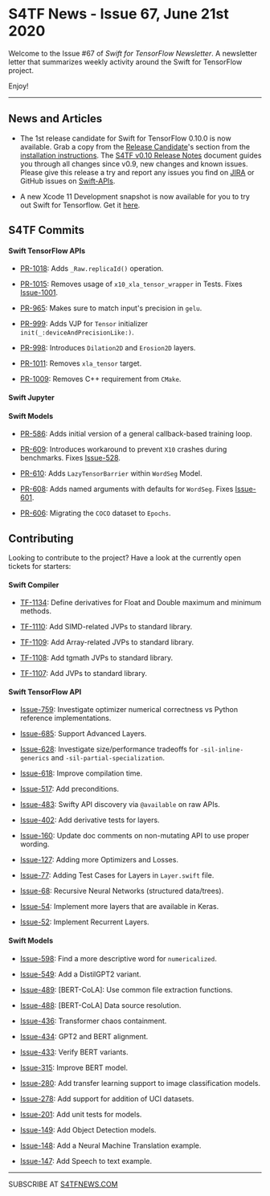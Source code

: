 
S4TF News - Issue 67, June 21st 2020
===================

Welcome to the Issue #67 of *Swift for TensorFlow Newsletter*. A newsletter letter that summarizes weekly activity around the Swift for TensorFlow project.

Enjoy!

---

## News and Articles

* The 1st release candidate for Swift for TensorFlow 0.10.0 is now available. Grab a copy from the [Release Candidate](https://github.com/tensorflow/swift/blob/master/Installation.md#release-candidates)'s section from the [installation instructions](https://github.com/tensorflow/swift/blob/master/Installation.md). The [S4TF v0.10 Release Notes](https://docs.google.com/document/d/1_EeREdz8jZ44zGXY-5m2-1xcR9pOvMZf4kkHfUgNjD0/edit) document guides you through all changes since v0.9, new changes and known issues. Please give this release a try and report any issues you find on [JIRA](https://bugs.swift.org/browse/TF) or GitHub issues on [Swift-APIs](https://github.com/tensorflow/swift-apis/issues).


* A new Xcode 11 Development snapshot is now available for you to try out Swift for Tensorflow. Get it [here](https://storage.googleapis.com/swift-tensorflow/mac/swift-tensorflow-DEVELOPMENT-2020-06-17-a-osx.pkg).

## S4TF Commits

#### Swift TensorFlow APIs

* [PR-1018](https://github.com/tensorflow/swift-apis/pull/1018): Adds `_Raw.replicaId()` operation.

* [PR-1015](https://github.com/tensorflow/swift-apis/pull/1015): Removes usage of `x10_xla_tensor_wrapper` in Tests. Fixes [Issue-1001](https://github.com/tensorflow/swift-apis/issues/1001).

* [PR-965](https://github.com/tensorflow/swift-apis/pull/965): Makes sure to match input's precision in `gelu`.

* [PR-999](https://github.com/tensorflow/swift-apis/pull/999): Adds VJP for `Tensor` initializer `init(_:deviceAndPrecisionLike:)`.

* [PR-998](https://github.com/tensorflow/swift-apis/pull/998): Introduces `Dilation2D` and `Erosion2D` layers.

* [PR-1011](https://github.com/tensorflow/swift-apis/pull/1011): Removes `xla_tensor` target.

* [PR-1009](https://github.com/tensorflow/swift-apis/pull/1009): Removes C++ requirement from `CMake`.

#### Swift Jupyter

#### Swift Models

* [PR-586](https://github.com/tensorflow/swift-models/pull/586): Adds initial version of a general callback-based training loop.

* [PR-609](https://github.com/tensorflow/swift-models/pull/609): Introduces workaround to prevent `X10` crashes during benchmarks. Fixes [Issue-528](https://github.com/tensorflow/swift-models/issues/528).

* [PR-610](https://github.com/tensorflow/swift-models/pull/610): Adds `LazyTensorBarrier` within `WordSeg` Model.

* [PR-608](https://github.com/tensorflow/swift-models/pull/608): Adds named arguments with defaults for `WordSeg`. Fixes [Issue-601](https://github.com/tensorflow/swift-models/issues/601).

* [PR-606](https://github.com/tensorflow/swift-models/pull/606): Migrating the `COCO` dataset to `Epochs`.

## Contributing

Looking to contribute to the project? Have a look at the currently open tickets for starters:

#### Swift Compiler

* [TF-1134](https://bugs.swift.org/browse/TF-1134): Define derivatives for Float and Double maximum and minimum methods.

* [TF-1110](https://bugs.swift.org/browse/TF-1110): Add SIMD-related JVPs to standard library.

* [TF-1109](https://bugs.swift.org/browse/TF-1109): Add Array-related JVPs to standard library.

* [TF-1108](https://bugs.swift.org/browse/TF-1108): Add tgmath JVPs to standard library.

* [TF-1107](https://bugs.swift.org/browse/TF-1107): Add JVPs to standard library.

#### Swift TensorFlow API

* [Issue-759](https://github.com/tensorflow/swift-apis/issues/759): Investigate optimizer numerical correctness vs Python reference implementations.

* [Issue-685](https://github.com/tensorflow/swift-apis/issues/685): Support Advanced Layers.

* [Issue-628](https://github.com/tensorflow/swift-apis/issues/628): Investigate size/performance tradeoffs for `-sil-inline-generics` and `-sil-partial-specialization`.

* [Issue-618](https://github.com/tensorflow/swift-apis/issues/618): Improve compilation time.

* [Issue-517](https://github.com/tensorflow/swift-apis/issues/517): Add preconditions. 

* [Issue-483](https://github.com/tensorflow/swift-apis/issues/483): Swifty API discovery via `@available` on raw APIs.

* [Issue-402](https://github.com/tensorflow/swift-apis/issues/402): Add derivative tests for layers.

* [Issue-160](https://github.com/tensorflow/swift-apis/issues/160): Update doc comments on non-mutating API to use proper wording.

* [Issue-127](https://github.com/tensorflow/swift-apis/issues/127): Adding more Optimizers and Losses.

* [Issue-77](https://github.com/tensorflow/swift-apis/issues/77):  Adding Test Cases for Layers in `Layer.swift` file.

* [Issue-68](https://github.com/tensorflow/swift-apis/issues/68): Recursive Neural Networks (structured data/trees).

* [Issue-54](https://github.com/tensorflow/swift-apis/issues/54): Implement more layers that are available in Keras.

* [Issue-52](https://github.com/tensorflow/swift-apis/issues/52): Implement Recurrent Layers.

#### Swift Models

* [Issue-598](https://github.com/tensorflow/swift-models/issues/598): Find a more descriptive word for `numericalized`.

* [Issue-549](https://github.com/tensorflow/swift-models/issues/549): Add a DistilGPT2 variant.

* [Issue-489](https://github.com/tensorflow/swift-models/issues/489): [BERT-CoLA]: Use common file extraction functions.

* [Issue-488](https://github.com/tensorflow/swift-models/issues/488): [BERT-CoLA] Data source resolution.

* [Issue-436](https://github.com/tensorflow/swift-models/issues/436): Transformer chaos containment.

* [Issue-434](https://github.com/tensorflow/swift-models/issues/434): GPT2 and BERT alignment.

* [Issue-433](https://github.com/tensorflow/swift-models/issues/433): Verify BERT variants.

* [Issue-315](https://github.com/tensorflow/swift-models/issues/315): Improve BERT model.

* [Issue-280](https://github.com/tensorflow/swift-models/issues/280): Add transfer learning support to image classification models.

* [Issue-278](https://github.com/tensorflow/swift-models/issues/278): Add support for addition of UCI datasets.

* [Issue-201](https://github.com/tensorflow/swift-models/issues/201): Add unit tests for models.

* [Issue-149](https://github.com/tensorflow/swift-models/issues/149): Add Object Detection models.

* [Issue-148](https://github.com/tensorflow/swift-models/issues/148): Add a Neural Machine Translation example. 

* [Issue-147](https://github.com/tensorflow/swift-models/issues/147): Add Speech to text example.

---

SUBSCRIBE AT [S4TFNEWS.COM](https://www.s4tfnews.com/)
